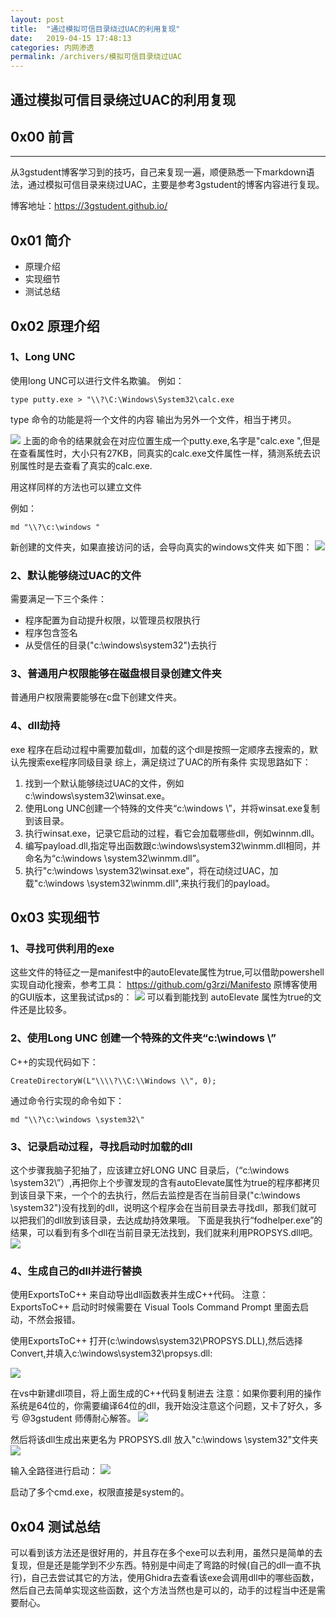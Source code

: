 ```yaml
---
layout: post
title:  "通过模拟可信目录绕过UAC的利用复现"
date:   2019-04-15 17:48:13
categories: 内网渗透
permalink: /archivers/模拟可信目录绕过UAC
---
```


## 通过模拟可信目录绕过UAC的利用复现

## 0x00 前言
---

从3gstudent博客学习到的技巧，自己来复现一遍，顺便熟悉一下markdown语法，通过模拟可信目录来绕过UAC，主要是参考3gstudent的博客内容进行复现。

博客地址：https://3gstudent.github.io/

## 0x01 简介



* 原理介绍
* 实现细节
* 测试总结

## 0x02 原理介绍


### 1、Long UNC
使用long UNC可以进行文件名欺骗。
例如：

```
type putty.exe > "\\?\C:\Windows\System32\calc.exe 
```

type 命令的功能是将一个文件的内容 输出为另外一个文件，相当于拷贝。

![](https://raw.githubusercontent.com/xxxxxyyyy/blog_image/master/2019-04/01.jpg)
上面的命令的结果就会在对应位置生成一个putty.exe,名字是"calc.exe ",但是在查看属性时，大小只有27KB，同真实的calc.exe文件属性一样，猜测系统去识别属性时是去查看了真实的calc.exe.

用这样同样的方法也可以建立文件

例如：
```
md "\\?\c:\windows "
```
新创建的文件夹，如果直接访问的话，会导向真实的windows文件夹
如下图：
![](https://raw.githubusercontent.com/xxxxxyyyy/blog_image/master/2019-04/02.jpg)
### 2、默认能够绕过UAC的文件
需要满足一下三个条件：

* 程序配置为自动提升权限，以管理员权限执行
* 程序包含签名
* 从受信任的目录("c:\windows\system32")去执行

### 3、普通用户权限能够在磁盘根目录创建文件夹
普通用户权限需要能够在c盘下创建文件夹。

### 4、dll劫持
exe 程序在启动过程中需要加载dll，加载的这个dll是按照一定顺序去搜索的，默认先搜索exe程序同级目录
综上，满足绕过了UAC的所有条件
实现思路如下：

1. 找到一个默认能够绕过UAC的文件，例如c:\windows\system32\winsat.exe。
2. 使用Long UNC创建一个特殊的文件夹“c:\windows \”，并将winsat.exe复制到该目录。
3. 执行winsat.exe，记录它启动的过程，看它会加载哪些dll，例如winnm.dll。
4. 编写payload.dll,指定导出函数跟c:\windows\system32\winmm.dll相同，并命名为“c:\windows \system32\winmm.dll”。
5. 执行"c:\windows \system32\winsat.exe"，将在动绕过UAC，加载"c:\windows \system32\winmm.dll",来执行我们的payload。

## 0x03 实现细节

### 1、寻找可供利用的exe
这些文件的特征之一是manifest中的autoElevate属性为true,可以借助powershell实现自动化搜索，参考工具：
https://github.com/g3rzi/Manifesto
原博客使用的GUI版本，这里我试试ps的：
![](https://raw.githubusercontent.com/xxxxxyyyy/blog_image/master/2019-04/03.jpg)
可以看到能找到 autoElevate 属性为true的文件还是比较多。

### 2、使用Long UNC 创建一个特殊的文件夹“c:\windows \”
C++的实现代码如下：
```
CreateDirectoryW(L"\\\\?\\C:\\Windows \\", 0);
```
通过命令行实现的命令如下：
```
md "\\?\c:\windows \system32\"
```

### 3、记录启动过程，寻找启动时加载的dll
这个步骤我脑子犯抽了，应该建立好LONG UNC 目录后，（“c:\windows \system32\”）,再把你上个步骤发现的含有autoElevate属性为true的程序都拷贝到该目录下来，一个个的去执行，然后去监控是否在当前目录("c:\windows \system32\")没有找到的dll，说明这个程序会在当前目录去寻找dll，那我们就可以把我们的dll放到该目录，去达成劫持效果哦。
下面是我执行“fodhelper.exe”的结果，可以看到有多个dll在当前目录无法找到，我们就来利用PROPSYS.dll吧。
![](https://raw.githubusercontent.com/xxxxxyyyy/blog_image/master/2019-04/04.jpg)

### 4、生成自己的dll并进行替换
使用ExportsToC++ 来自动导出dll函数表并生成C++代码。
注意：ExportsToC++ 启动时时候需要在 Visual Tools Command Prompt 里面去启动，不然会报错。

使用ExportsToC++ 打开(c:\windows\system32\PROPSYS.DLL),然后选择Convert,并填入c:\windows\system32\propsys.dll:

![](https://raw.githubusercontent.com/xxxxxyyyy/blog_image/master/2019-04/05.jpg)

在vs中新建dll项目，将上面生成的C++代码复制进去
注意：如果你要利用的操作系统是64位的，你需要编译64位的dll，我开始没注意这个问题，又卡了好久，多亏 @3gstudent 师傅耐心解答。
![](https://raw.githubusercontent.com/xxxxxyyyy/blog_image/master/2019-04/06.jpg)


然后将该dll生成出来更名为 PROPSYS.dll 放入"c:\windows \system32\"文件夹
![](https://raw.githubusercontent.com/xxxxxyyyy/blog_image/master/2019-04/07.jpg)

输入全路径进行启动：
![](https://raw.githubusercontent.com/xxxxxyyyy/blog_image/master/2019-04/08.jpg)

启动了多个cmd.exe，权限直接是system的。

## 0x04 测试总结

可以看到该方法还是很好用的，并且存在多个exe可以去利用，虽然只是简单的去复现，但是还是能学到不少东西。特别是中间走了弯路的时候(自己的dll一直不执行)，自己去尝试其它的方法，使用Ghidra去查看该exe会调用dll中的哪些函数，然后自己去简单实现这些函数，这个方法当然也是可以的，动手的过程当中还是需要耐心。
